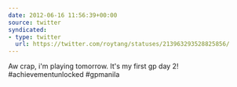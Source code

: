 ```yaml
---
date: 2012-06-16 11:56:39+00:00
source: twitter
syndicated:
- type: twitter
  url: https://twitter.com/roytang/statuses/213963293528825856/
---
```


Aw crap, i'm playing tomorrow. It's my first gp day 2! #achievementunlocked #gpmanila